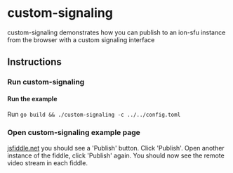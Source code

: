 # custom-signaling
custom-signaling demonstrates how you can publish to an ion-sfu instance from the browser with a custom signaling interface

## Instructions

### Run custom-signaling

#### Run the example
Run `go build && ./custom-signaling -c ../../config.toml`

### Open custom-signaling example page
[jsfiddle.net](https://jsfiddle.net/xow2d1Lq/) you should see a 'Publish' button. Click 'Publish'. Open another instance of the fiddle, click 'Publish' again. You should now see the remote video stream in each fiddle.


